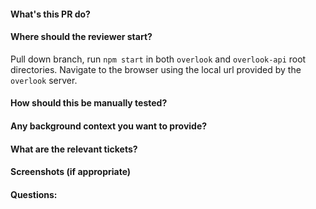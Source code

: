 #### What's this PR do?
#### Where should the reviewer start?
Pull down branch, run `npm start` in both `overlook` and `overlook-api` root directories. Navigate to the browser using the local url provided by the `overlook` server.
#### How should this be manually tested?
#### Any background context you want to provide?
#### What are the relevant tickets?
#### Screenshots (if appropriate)
#### Questions:
